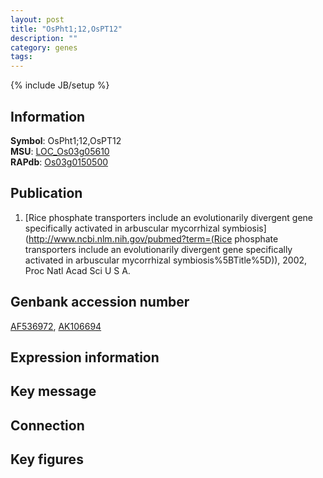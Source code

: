 ```yaml
---
layout: post
title: "OsPht1;12,OsPT12"
description: ""
category: genes
tags: 
---
```

{% include JB/setup %}

## Information
__Symbol__: OsPht1;12,OsPT12  
__MSU__: [LOC_Os03g05610](http://rice.plantbiology.msu.edu/cgi-bin/ORF_infopage.cgi?orf=LOC_Os03g05610)  
__RAPdb__: [Os03g0150500](http://rapdb.dna.affrc.go.jp/viewer/gbrowse_details/irgsp1?name=Os03g0150500)  

## Publication
1. [Rice phosphate transporters include an evolutionarily divergent gene specifically activated in arbuscular mycorrhizal symbiosis](http://www.ncbi.nlm.nih.gov/pubmed?term=(Rice phosphate transporters include an evolutionarily divergent gene specifically activated in arbuscular mycorrhizal symbiosis%5BTitle%5D)), 2002, Proc Natl Acad Sci U S A.

## Genbank accession number
[AF536972](http://www.ncbi.nlm.nih.gov/nuccore/AF536972), [AK106694](http://www.ncbi.nlm.nih.gov/nuccore/AK106694)

## Expression information

## Key message

## Connection

## Key figures


